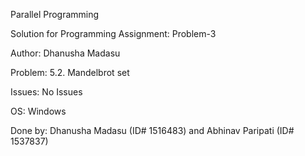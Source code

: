 Parallel Programming

Solution for Programming Assignment: Problem-3

Author: Dhanusha Madasu

Problem: 5.2. Mandelbrot set

Issues: No Issues

OS: Windows

Done by: Dhanusha Madasu (ID# 1516483) and Abhinav Paripati (ID# 1537837)
